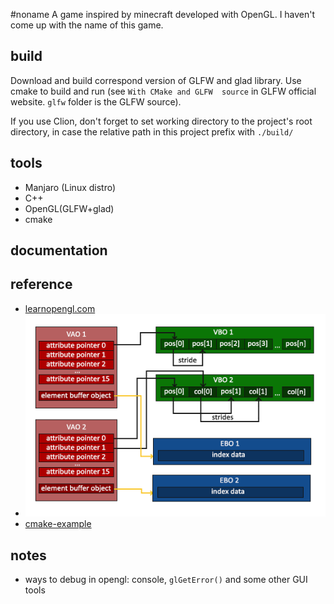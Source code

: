 #noname
A game inspired by minecraft developed with OpenGL. I haven't come up with the name of this game.

## build
Download and build correspond version of GLFW and glad library. Use cmake to build and run (see `With CMake and GLFW 
source` in GLFW official website. `glfw` folder is the GLFW source).

If you use Clion, don't forget to set working directory to the project's root directory, in case the relative path in 
this project prefix with `./build/`

## tools
* Manjaro (Linux distro)
* C++
* OpenGL(GLFW+glad)
* cmake

## documentation

## reference
* [learnopengl.com](https://learnopengl.com/)
* ![relationship between VAO,VBO and EBO](documentation/img/img.png)
* [cmake-example](https://github.com/ttroy50/cmake-examples)

## notes
* ways to debug in opengl: console, `glGetError()` and some other GUI tools
